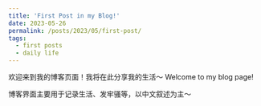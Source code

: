 ```yaml
---
title: 'First Post in my Blog!'
date: 2023-05-26
permalink: /posts/2023/05/first-post/
tags:
  - first posts
  - daily life
---
```


欢迎来到我的博客页面！我将在此分享我的生活～ Welcome to my blog page!

博客界面主要用于记录生活、发牢骚等，以中文叙述为主～